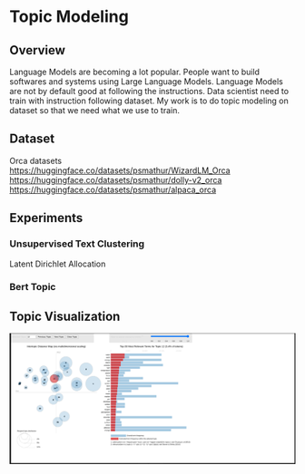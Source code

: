 # Topic Modeling

## Overview
Language Models are becoming a lot popular.
People want to build softwares and systems using Large Language Models.
Language Models are not by default good at following the instructions.
Data scientist need to train with instruction following dataset.
My work is to do topic modeling on dataset so that we need what we use to train.

## Dataset
Orca datasets<br>
https://huggingface.co/datasets/psmathur/WizardLM_Orca<br>
https://huggingface.co/datasets/psmathur/dolly-v2_orca<br>
https://huggingface.co/datasets/psmathur/alpaca_orca<br>

## Experiments
### Unsupervised Text Clustering
Latent Dirichlet Allocation

### Bert Topic

## Topic Visualization
![Topic Visualization](./topic_vis.png)